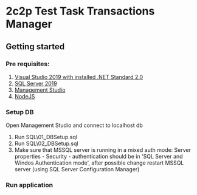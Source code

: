 # 2c2p Test Task Transactions Manager
## Getting started
### Pre requisites:
1. [Visual Studio 2019 with installed .NET Standard 2.0](https://visualstudio.microsoft.com/vs/)
2. [SQL Server 2019](https://www.microsoft.com/en-us/sql-server/sql-server-downloads)
3. [Management Studio](https://docs.microsoft.com/en-us/sql/ssms/download-sql-server-management-studio-ssms?view=sql-server-ver15)
4. [NodeJS](https://nodejs.org/en/)

### Setup DB
Open Management Studio and connect to localhost db
1. Run SQL\01_DBSetup.sql
2. Run SQL\02_DBSetup.sql
3. Make sure that MSSQL server is running in a mixed auth mode: Server properties - Security - authentication should be in 'SQL Server and Windos Authentication mode',
  after possible change restart MSSQL server (using SQL Server Configuration Manager)

### Run application
